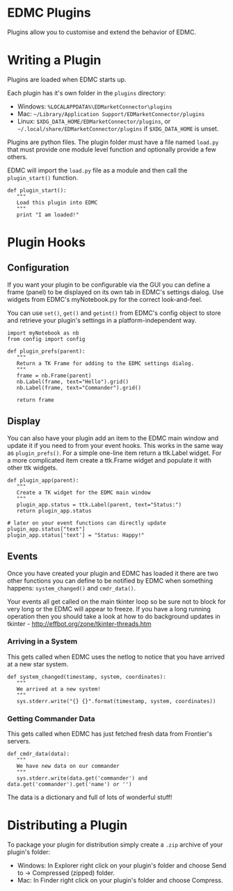# EDMC Plugins

Plugins allow you to customise and extend the behavior of EDMC.

# Writing a Plugin

Plugins are loaded when EDMC starts up.

Each plugin has it's own folder in the `plugins` directory:

* Windows: `%LOCALAPPDATA%\EDMarketConnector\plugins`
* Mac: `~/Library/Application Support/EDMarketConnector/plugins`
* Linux: `$XDG_DATA_HOME/EDMarketConnector/plugins`, or `~/.local/share/EDMarketConnector/plugins` if `$XDG_DATA_HOME` is unset.

Plugins are python files. The plugin folder must have a file named `load.py` that must provide one module level function and optionally provide a few others.

EDMC will import the `load.py` file as a module and then call the `plugin_start()` function.

```
def plugin_start():
   """
   Load this plugin into EDMC
   """
   print "I am loaded!"
```

# Plugin Hooks
## Configuration 

If you want your plugin to be configurable via the GUI you can define a frame (panel) to be displayed on its own tab in EDMC's settings dialog. Use widgets from EDMC's myNotebook.py for the correct look-and-feel.

You can use `set()`, `get()` and `getint()` from EDMC's config object to store and retrieve your plugin's settings in a platform-independent way.

```
import myNotebook as nb
from config import config

def plugin_prefs(parent):
   """
   Return a TK Frame for adding to the EDMC settings dialog.
   """
   frame = nb.Frame(parent)
   nb.Label(frame, text="Hello").grid()
   nb.Label(frame, text="Commander").grid()
   
   return frame
```

## Display

You can also have your plugin add an item to the EDMC main window and update it if you need to from your event hooks. This works in the same way as `plugin_prefs()`. For a simple one-line item return a ttk.Label widget. For a more complicated item create a ttk.Frame widget and populate it with other ttk widgets.

```
def plugin_app(parent):
   """
   Create a TK widget for the EDMC main window
   """
   plugin_app.status = ttk.Label(parent, text="Status:")
   return plugin_app.status
   
# later on your event functions can directly update plugin_app.status["text"]
plugin_app.status['text'] = "Status: Happy!"
```

## Events

Once you have created your plugin and EDMC has loaded it there are two other functions you can define to be notified by EDMC when something happens: `system_changed()` and `cmdr_data()`.

Your events all get called on the main tkinter loop so be sure not to block for very long or the EDMC will appear to freeze. If you have a long running operation then you should take a look at how to do background updates in tkinter - http://effbot.org/zone/tkinter-threads.htm

### Arriving in a System

This gets called when EDMC uses the netlog to notice that you have arrived at a new star system.

```
def system_changed(timestamp, system, coordinates):
   """
   We arrived at a new system!
   """
   sys.stderr.write("{} {}".format(timestamp, system, coordinates))
```

### Getting Commander Data

This gets called when EDMC has just fetched fresh data from Frontier's servers.

```
def cmdr_data(data):
   """
   We have new data on our commander
   """
   sys.stderr.write(data.get('commander') and data.get('commander').get('name') or '')
```

The data is a dictionary and full of lots of wonderful stuff!

# Distributing a Plugin

To package your plugin for distribution simply create a `.zip` archive of your plugin's folder:

* Windows: In Explorer right click on your plugin's folder and choose Send to &rarr; Compressed (zipped) folder.
* Mac: In Finder right click on your plugin's folder and choose Compress.
